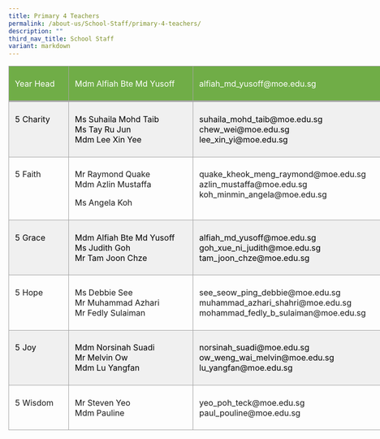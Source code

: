 ```yaml
---
title: Primary 4 Teachers
permalink: /about-us/School-Staff/primary-4-teachers/
description: ""
third_nav_title: School Staff
variant: markdown
---
```

<table style="width:610.0pt;border-collapse:collapse;mso-yfti-tbllook:1184;
 mso-padding-alt:0in 0in 0in 0in" width="813" cellpadding="0" cellspacing="0" border="0" class="MsoNormalTable"><tbody><tr style="mso-yfti-irow:0;mso-yfti-firstrow:yes;height:42.4pt"><td style="width:80.0pt;border:solid #A5A5A5 1.0pt;
  border-bottom:solid #A5A5A5 2.25pt;background:#70AD47;mso-background-themecolor:
  accent6;padding:5.75pt 8.6pt 5.75pt 8.6pt;height:42.4pt" valign="top" width="107"><p class="MsoNormal"><span style="color:white;mso-themecolor:background1">Year Head</span></p></td><td style="width:184.0pt;border-top:solid #A5A5A5 1.0pt;
  border-left:none;border-bottom:solid #A5A5A5 2.25pt;border-right:solid #A5A5A5 1.0pt;
  mso-border-left-alt:solid #A5A5A5 1.0pt;background:#70AD47;mso-background-themecolor:
  accent6;padding:5.75pt 8.6pt 5.75pt 8.6pt;height:42.4pt" valign="top" width="245"><p class="MsoNormal"><span style="color:white;mso-themecolor:background1">Mdm Alfiah&nbsp;Bte Md Yusoff</span></p></td><td style="width:346.0pt;border-top:solid #A5A5A5 1.0pt;
  border-left:none;border-bottom:solid #A5A5A5 2.25pt;border-right:solid #A5A5A5 1.0pt;
  mso-border-left-alt:solid #A5A5A5 1.0pt;background:#70AD47;mso-background-themecolor:
  accent6;padding:5.75pt 8.6pt 5.75pt 8.6pt;height:42.4pt" valign="top" width="461"><p class="MsoNormal"><span style="color:white;mso-themecolor:background1">alfiah_md_yusoff@moe.edu.sg</span></p></td></tr><tr style="mso-yfti-irow:1;height:42.4pt"><td style="width:80.0pt;border:solid #A5A5A5 1.0pt;
  border-top:none;mso-border-top-alt:solid #A5A5A5 2.25pt;background:#F0F0F0;
  padding:5.75pt 8.6pt 5.75pt 8.6pt;height:42.4pt" valign="top" width="107"><p class="MsoNormal"><span style="color:black;mso-color-alt:windowtext">5 Charity</span></p></td><td style="width:184.0pt;border-top:none;border-left:
  none;border-bottom:solid #A5A5A5 1.0pt;border-right:solid #A5A5A5 1.0pt;
  mso-border-top-alt:solid #A5A5A5 2.25pt;mso-border-left-alt:solid #A5A5A5 1.0pt;
  background:#F0F0F0;padding:5.75pt 8.6pt 5.75pt 8.6pt;height:42.4pt" valign="top" width="245"><p class="MsoNormal"><span style="color:black;mso-color-alt:windowtext">Ms&nbsp;Suhaila&nbsp;Mohd Taib</span><span style="color:black;mso-color-alt:windowtext;
  mso-ansi-language:EN-SG" lang="EN-SG"><br></span><span style="color:black;mso-color-alt:windowtext">Ms&nbsp;Tay Ru Jun<br>Mdm&nbsp;Lee&nbsp;Xin Yee</span></p></td><td style="width:346.0pt;border-top:none;border-left:
  none;border-bottom:solid #A5A5A5 1.0pt;border-right:solid #A5A5A5 1.0pt;
  mso-border-top-alt:solid #A5A5A5 2.25pt;mso-border-left-alt:solid #A5A5A5 1.0pt;
  background:#F0F0F0;padding:5.75pt 8.6pt 5.75pt 8.6pt;height:42.4pt" valign="top" width="461"><p class="MsoNormal"><span style="color:black;mso-color-alt:windowtext">suhaila_mohd_taib@moe.edu.sg<br>chew_wei@moe.edu.sg<br>lee_xin_yi@moe.edu.sg</span></p></td></tr><tr style="mso-yfti-irow:2;height:48.4pt"><td style="width:80.0pt;border:solid #A5A5A5 1.0pt;
  border-top:none;mso-border-top-alt:solid #A5A5A5 1.0pt;padding:5.75pt 8.6pt 5.75pt 8.6pt;
  height:48.4pt" valign="top" width="107"><p class="MsoNormal">5 Faith</p></td><td style="width:184.0pt;border-top:none;border-left:
  none;border-bottom:solid #A5A5A5 1.0pt;border-right:solid #A5A5A5 1.0pt;
  mso-border-top-alt:solid #A5A5A5 1.0pt;mso-border-left-alt:solid #A5A5A5 1.0pt;
  padding:5.75pt 8.6pt 5.75pt 8.6pt;height:48.4pt" valign="top" width="245"><p class="MsoNormal">Mr&nbsp;Raymond Quake<br>Mdm&nbsp;Azlin&nbsp;Mustaffa</p><p class="MsoNormal">Ms&nbsp;Angela&nbsp;Koh</p></td><td style="width:346.0pt;border-top:none;border-left:
  none;border-bottom:solid #A5A5A5 1.0pt;border-right:solid #A5A5A5 1.0pt;
  mso-border-top-alt:solid #A5A5A5 1.0pt;mso-border-left-alt:solid #A5A5A5 1.0pt;
  padding:5.75pt 8.6pt 5.75pt 8.6pt;height:48.4pt" valign="top" width="461"><p class="MsoNormal">quake_kheok_meng_raymond@moe.edu.sg<br>azlin_mustaffa@moe.edu.sg<br>koh_minmin_angela@moe.edu.sg</p></td></tr><tr style="mso-yfti-irow:3;height:40.0pt"><td style="width:80.0pt;border:solid #A5A5A5 1.0pt;
  border-top:none;mso-border-top-alt:solid #A5A5A5 1.0pt;background:#F0F0F0;
  padding:5.75pt 8.6pt 5.75pt 8.6pt;height:40.0pt" valign="top" width="107"><p class="MsoNormal"><span style="color:black;mso-color-alt:windowtext">5 Grace</span></p></td><td style="width:184.0pt;border-top:none;border-left:
  none;border-bottom:solid #A5A5A5 1.0pt;border-right:solid #A5A5A5 1.0pt;
  mso-border-top-alt:solid #A5A5A5 1.0pt;mso-border-left-alt:solid #A5A5A5 1.0pt;
  background:#F0F0F0;padding:5.75pt 8.6pt 5.75pt 8.6pt;height:40.0pt" valign="top" width="245"><p class="MsoNormal"><span style="color:black;mso-color-alt:windowtext">Mdm&nbsp;Alfiah&nbsp;Bte Md Yusoff<br>Ms&nbsp;Judith&nbsp;Goh<br>Mr&nbsp;Tam&nbsp;Joon Chze</span></p></td><td style="width:346.0pt;border-top:none;border-left:
  none;border-bottom:solid #A5A5A5 1.0pt;border-right:solid #A5A5A5 1.0pt;
  mso-border-top-alt:solid #A5A5A5 1.0pt;mso-border-left-alt:solid #A5A5A5 1.0pt;
  background:#F0F0F0;padding:5.75pt 8.6pt 5.75pt 8.6pt;height:40.0pt" valign="top" width="461"><p class="MsoNormal"><span style="color:black;mso-color-alt:windowtext">alfiah_md_yusoff@moe.edu.sg<br>goh_xue_ni_judith@moe.edu.sg<br>tam_joon_chze@moe.edu.sg</span></p></td></tr><tr style="mso-yfti-irow:4;height:55.9pt"><td style="width:80.0pt;border:solid #A5A5A5 1.0pt;
  border-top:none;mso-border-top-alt:solid #A5A5A5 1.0pt;padding:5.75pt 8.6pt 5.75pt 8.6pt;
  height:55.9pt" valign="top" width="107"><p class="MsoNormal">5 Hope</p></td><td style="width:184.0pt;border-top:none;border-left:
  none;border-bottom:solid #A5A5A5 1.0pt;border-right:solid #A5A5A5 1.0pt;
  mso-border-top-alt:solid #A5A5A5 1.0pt;mso-border-left-alt:solid #A5A5A5 1.0pt;
  padding:5.75pt 8.6pt 5.75pt 8.6pt;height:55.9pt" valign="top" width="245"><p class="MsoNormal">Ms&nbsp;Debbie&nbsp;See<br>Mr Muhammad&nbsp;Azhari<br>Mr&nbsp;Fedly&nbsp;Sulaiman</p></td><td style="width:346.0pt;border-top:none;border-left:
  none;border-bottom:solid #A5A5A5 1.0pt;border-right:solid #A5A5A5 1.0pt;
  mso-border-top-alt:solid #A5A5A5 1.0pt;mso-border-left-alt:solid #A5A5A5 1.0pt;
  padding:5.75pt 8.6pt 5.75pt 8.6pt;height:55.9pt" valign="top" width="461"><p class="MsoNormal">see_seow_ping_debbie@moe.edu.sg<br>muhammad_azhari_shahri@moe.edu.sg<br>mohammad_fedly_b_sulaiman@moe.edu.sg</p></td></tr><tr style="mso-yfti-irow:5;height:25.4pt"><td style="width:80.0pt;border:solid #A5A5A5 1.0pt;
  border-top:none;mso-border-top-alt:solid #A5A5A5 1.0pt;background:#F0F0F0;
  padding:5.75pt 8.6pt 5.75pt 8.6pt;height:25.4pt" valign="top" width="107"><p class="MsoNormal"><span style="color:black;mso-color-alt:windowtext">5 Joy</span></p></td><td style="width:184.0pt;border-top:none;border-left:
  none;border-bottom:solid #A5A5A5 1.0pt;border-right:solid #A5A5A5 1.0pt;
  mso-border-top-alt:solid #A5A5A5 1.0pt;mso-border-left-alt:solid #A5A5A5 1.0pt;
  background:#F0F0F0;padding:5.75pt 8.6pt 5.75pt 8.6pt;height:25.4pt" valign="top" width="245"><p class="MsoNormal"><span style="color:black;mso-color-alt:windowtext">Mdm&nbsp;Norsinah&nbsp;Suadi</span><span style="color:black;mso-color-alt:windowtext;mso-ansi-language:
  EN-SG" lang="EN-SG"><br></span><span style="color:black;mso-color-alt:windowtext">Mr&nbsp;Melvin&nbsp;Ow<br>Mdm&nbsp;Lu Yangfan</span></p></td><td style="width:346.0pt;border-top:none;border-left:
  none;border-bottom:solid #A5A5A5 1.0pt;border-right:solid #A5A5A5 1.0pt;
  mso-border-top-alt:solid #A5A5A5 1.0pt;mso-border-left-alt:solid #A5A5A5 1.0pt;
  background:#F0F0F0;padding:5.75pt 8.6pt 5.75pt 8.6pt;height:25.4pt" valign="top" width="461"><p class="MsoNormal"><span style="color:black;mso-color-alt:windowtext">norsinah_suadi@moe.edu.sg<br>ow_weng_wai_melvin@moe.edu.sg<br>lu_yangfan@moe.edu.sg</span></p></td></tr><tr style="mso-yfti-irow:6;mso-yfti-lastrow:yes;height:48.4pt"><td style="width:80.0pt;border:solid #A5A5A5 1.0pt;
  border-top:none;mso-border-top-alt:solid #A5A5A5 1.0pt;padding:5.75pt 8.6pt 5.75pt 8.6pt;
  height:48.4pt" valign="top" width="107"><p class="MsoNormal"><span style="mso-ansi-language:EN-SG" lang="EN-SG">5</span> Wisdom</p></td><td style="width:184.0pt;border-top:none;border-left:
  none;border-bottom:solid #A5A5A5 1.0pt;border-right:solid #A5A5A5 1.0pt;
  mso-border-top-alt:solid #A5A5A5 1.0pt;mso-border-left-alt:solid #A5A5A5 1.0pt;
  padding:5.75pt 8.6pt 5.75pt 8.6pt;height:48.4pt" valign="top" width="245"><p class="MsoNormal">Mr&nbsp;Steven Yeo<br>Mdm Pauline</p></td><td style="width:346.0pt;border-top:none;border-left:
  none;border-bottom:solid #A5A5A5 1.0pt;border-right:solid #A5A5A5 1.0pt;
  mso-border-top-alt:solid #A5A5A5 1.0pt;mso-border-left-alt:solid #A5A5A5 1.0pt;
  padding:5.75pt 8.6pt 5.75pt 8.6pt;height:48.4pt" valign="top" width="461"><p class="MsoNormal">yeo_poh_teck@moe.edu.sg<br>paul_pouline@moe.edu.sg</p></td></tr></tbody></table>
